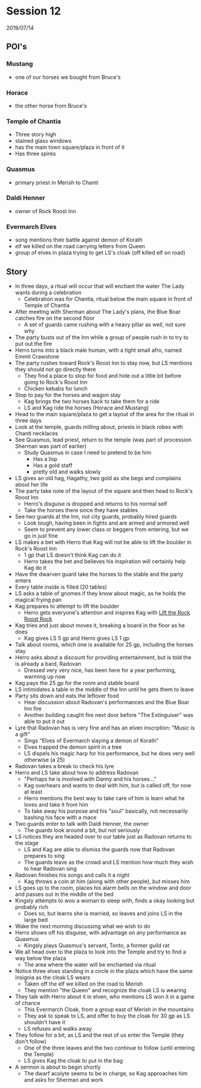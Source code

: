 # Session 12

2019/07/14


## POI's

### Mustang
- one of our horses we bought from Bruce's

### Horace
- the other horse from Bruce's

### Temple of Chantia
- Three story high
- stained glass windows
- has the main town square/plaza in front of it
- Has three spires

### Quasmus
- primary priest in Merish to Chanti


### Daldi Henner
- owner of Rock Roost Inn

### Evermarch Elves
- song mentions their battle against demon of Korath
- elf we killed on the road carrying letters from Queen
- group of elves in plaza trying to get LS's cloak (off killed elf on road)


## Story

- In three days, a ritual will occur that will enchant the water The Lady wants during a celebration
  - Celebration was for Chantia, ritual below the main square in front of Temple of Chantia
- After meeting with Sherman about The Lady's plans, the Blue Boar catches fire on the second floor
  - A set of guards came rushing with a heavy pillar as well, not sure why
- The party busts out of the Inn while a group of people rush in to try to put out the fire
- Herro turns into a black male human, with a tight small afro, named Emmit Crawstone
- The party rushes toward Rock's Roost Inn to stay now, but LS mentions they should not go directly there
  - They find a place to stop for food and hide out a little bit before going to Rock's Roost Inn
  - Chicken kebabs for lunch
- Stop to pay for the horses and wagon stay
  - Kag brings the two horses back to take them for a ride
  - LS and Kag ride the horses (Horace and Mustang)
- Head to the main square/plaza to get a layout of the area for the ritual in three days
- Look at the temple, guards milling about, priests in black robes with Chanti necklaces
- See Quasmus, lead priest, return to the temple (was part of procession Sherman was part of earlier)
  - Study Quasmus in case I need to pretend to be him
    - Has a lisp
    - Has a gold staff
    - pretty old and walks slowly
- LS gives an old hag, Hagathy, two gold as she begs and complains about her life
- The party take note of the layout of the square and then head to Rock's Roost Inn
  - Herro's disguise is dropped and returns to his normal self
  - Take the horses there since they have stables
- See two guards at the Inn, not city guards, probably hired guards
  - Look tough, having been in fights and are armed and armored well
  - Seem to prevent any lower class or beggers from entering, but we go in just fine
- LS makes a bet with Herro that Kag will not be able to lift the boulder in Rock's Roost Inn
  - 1 gp that LS doesn't think Kag can do it
  - Herro takes the bet and believes his inspiration will certainly help Kag do it
- Have the dwarven guard take the horses to the stable and the party enters
- Every table inside is filled (20 tables)
- LS asks a table of gnomes if they know about magic, as he holds the magical frying pan
- Kag prepares to attempt to lift the boulder
  - Herro gets everyone's attention and inspires Kag with [Lift the Rock Roost Rock](../docs/songs/other/lift_the_rock_roost_rock.md)
- Kag tries and just about moves it, breaking a board in the floor as he does
  - Kag gives LS 5 gp and Herro gives LS 1 gp
- Talk about rooms, which one is available for 25 gp, including the horses stay
- Herro asks about a discount for providing entertainment, but is told the is already a bard, Radovan
  - Dressed very very nice, has been here for a year performing, warming up now
- Kag pays the 25 gp for the room and stable board
- LS intimidates a table in the middle of the Inn until he gets them to leave
- Party sits down and eats the leftover food
  - Hear discussion about Radovan's performances and the Blue Boar Inn fire
  - Another building caught fire next door before "The Extinguiser" was able to put it out
- Lyre that Radovan has is very fine and has an elven inscrption:  "Music is a gift"
  - Sings "Elves of Evermarch slaying a demon of Korath"
  - Elves trapped the demon spirit in a tree
  - LS dispels his magic harp for his performance, but he does very well otherwise (a 25)
- Radovan takes a break to check his lyre
- Herro and LS take about how to address Radovan
  - "Perhaps he is involved with Danny and his horses..."
  - Kag overhears and wants to deal with him, but is called off, for now at least
  - Herro mentions the best way to take care of him is learn what he loves and take it from him
  - To take away his purpose and his "soul" basically, not necessarily bashing his face with a mace
- Two guards enter to talk with Daldi Henner, the owner
  - The guards look around a bit, but not seriously
- LS notices they are headed over to our table just as Radovan returns to the stage
  - LS and Kag are able to dismiss the guards now that Radovan prepares to sing
  - The guards leave as the crowd and LS mention how much they wish to hear Radovan sing
- Radovan finishes his songs and calls it a night
  - Kag throws a coin at him (along with other people), but misses him
- LS goes up to the room, places his alarm bells on the window and door and passes out in the middle of the bed
- Kingsly attempts to woo a woman to sleep with, finds a okay looking but probably rich
  - Does so, but learns she is married, so leaves and joins LS in the large bed
- Wake the next morning discussing what we wish to do
- Herro shows off his disguise, with advantage on any performance as Quasmus
  - Kingsly plays Quasmus's servant, Tonto, a former guild rat
- We all head over to the plaza to look into the Temple and try to find a way below the plaza
  - The area where the water will be enchanted via ritual
- Notice three elves standing in a circle in the plaza which have the same insignia as the cloak LS wears
  - Taken off the elf we killed on the road to Merish
  - They mention "the Queen" and recognize the cloak LS is wearing
- They talk with Herro about it in elven, who mentions LS won it in a game of chance
  - This Evermarch Cloak, from a group east of Merish in the mountains
  - They ask to speak to LS, and offer to buy the cloak for 30 gp as LS shouldn't have it
  - LS refuses and walks away
- They follow for a bit, as LS and the rest of us enter the Temple (they don't follow)
  - One of the three leaves and the two continue to follow (until entering the Temple)
  - LS gives Kag the cloak to put in the bag
- A sermon is about to begin shortly
  - The dwarf acolyte seems to be in charge, so Kag approaches him and asks for Sherman and work
